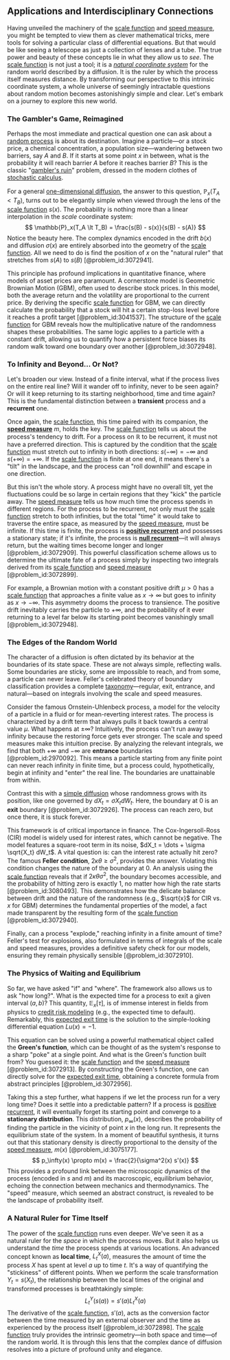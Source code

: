 ## Applications and Interdisciplinary Connections

Having unveiled the machinery of the [scale function](@article_id:200204) and [speed measure](@article_id:195936), you might be tempted to view them as clever mathematical tricks, mere tools for solving a particular class of differential equations. But that would be like seeing a telescope as just a collection of lenses and a tube. The true power and beauty of these concepts lie in what they allow us to *see*. The [scale function](@article_id:200204) is not just a tool; it is a *[natural coordinate system](@article_id:168453)* for the random world described by a diffusion. It is the ruler by which the process itself measures distance. By transforming our perspective to this intrinsic coordinate system, a whole universe of seemingly intractable questions about random motion becomes astonishingly simple and clear. Let's embark on a journey to explore this new world.

### The Gambler's Game, Reimagined

Perhaps the most immediate and practical question one can ask about a [random process](@article_id:269111) is about its destination. Imagine a particle—or a stock price, a chemical concentration, a population size—wandering between two barriers, say $A$ and $B$. If it starts at some point $x$ in between, what is the probability it will reach barrier $A$ before it reaches barrier $B$? This is the classic "[gambler's ruin](@article_id:261805)" problem, dressed in the modern clothes of [stochastic calculus](@article_id:143370).

For a general [one-dimensional diffusion](@article_id:180826), the answer to this question, $\mathbb{P}_x(T_A \lt T_B)$, turns out to be elegantly simple when viewed through the lens of the [scale function](@article_id:200204) $s(x)$. The probability is nothing more than a linear interpolation in the *scale* coordinate system:
$$
\mathbb{P}_x(T_A \lt T_B) = \frac{s(B) - s(x)}{s(B) - s(A)}
$$
Notice the beauty here. The complex dynamics encoded in the drift $b(x)$ and diffusion $\sigma(x)$ are entirely absorbed into the geometry of the [scale function](@article_id:200204). All we need to do is find the position of $x$ on the "natural ruler" that stretches from $s(A)$ to $s(B)$ [@problem_id:3072941].

This principle has profound implications in quantitative finance, where models of asset prices are paramount. A cornerstone model is Geometric Brownian Motion (GBM), often used to describe stock prices. In this model, both the average return and the volatility are proportional to the current price. By deriving the specific [scale function](@article_id:200204) for GBM, we can directly calculate the probability that a stock will hit a certain stop-loss level before it reaches a profit target [@problem_id:3041537]. The structure of the [scale function](@article_id:200204) for GBM reveals how the multiplicative nature of the randomness shapes these probabilities. The same logic applies to a particle with a constant drift, allowing us to quantify how a persistent force biases its random walk toward one boundary over another [@problem_id:3072948].

### To Infinity and Beyond... Or Not?

Let's broaden our view. Instead of a finite interval, what if the process lives on the entire real line? Will it wander off to infinity, never to be seen again? Or will it keep returning to its starting neighborhood, time and time again? This is the fundamental distinction between a **transient** process and a **recurrent** one.

Once again, the [scale function](@article_id:200204), this time paired with its companion, the **[speed measure](@article_id:195936)** $m$, holds the key. The [scale function](@article_id:200204) tells us about the process's tendency to drift. For a process on $\mathbb{R}$ to be recurrent, it must not have a preferred direction. This is captured by the condition that the [scale function](@article_id:200204) must stretch out to infinity in both directions: $s(-\infty) = -\infty$ and $s(+\infty) = +\infty$. If the [scale function](@article_id:200204) is finite at one end, it means there's a "tilt" in the landscape, and the process can "roll downhill" and escape in one direction.

But this isn't the whole story. A process might have no overall tilt, yet the fluctuations could be so large in certain regions that they "kick" the particle away. The [speed measure](@article_id:195936) tells us how much time the process spends in different regions. For the process to be recurrent, not only must the [scale function](@article_id:200204) stretch to both infinities, but the total "time" it would take to traverse the entire space, as measured by the [speed measure](@article_id:195936), must be infinite. If this time is finite, the process is **[positive recurrent](@article_id:194645)** and possesses a stationary state; if it's infinite, the process is **[null recurrent](@article_id:201339)**—it will always return, but the waiting times become longer and longer [@problem_id:3072909]. This powerful classification scheme allows us to determine the ultimate fate of a process simply by inspecting two integrals derived from its [scale function](@article_id:200204) and [speed measure](@article_id:195936) [@problem_id:3072899].

For example, a Brownian motion with a constant positive drift $\mu > 0$ has a [scale function](@article_id:200204) that approaches a finite value as $x \to \infty$ but goes to infinity as $x \to -\infty$. This asymmetry dooms the process to transience. The positive drift inevitably carries the particle to $+\infty$, and the probability of it ever returning to a level far below its starting point becomes vanishingly small [@problem_id:3072948].

### The Edges of the Random World

The character of a diffusion is often dictated by its behavior at the boundaries of its state space. These are not always simple, reflecting walls. Some boundaries are sticky, some are impossible to reach, and from some, a particle can never leave. Feller's celebrated theory of boundary classification provides a complete [taxonomy](@article_id:172490)—regular, exit, entrance, and natural—based on integrals involving the scale and speed measures.

Consider the famous Ornstein-Uhlenbeck process, a model for the velocity of a particle in a fluid or for mean-reverting interest rates. The process is characterized by a drift term that always pulls it back towards a central value $\mu$. What happens at $\pm \infty$? Intuitively, the process can't run away to infinity because the restoring force gets ever stronger. The scale and speed measures make this intuition precise. By analyzing the relevant integrals, we find that both $+\infty$ and $-\infty$ are **entrance** boundaries [@problem_id:2970092]. This means a particle starting from any finite point can never reach infinity in finite time, but a process could, hypothetically, begin at infinity and "enter" the real line. The boundaries are unattainable from within.

Contrast this with a [simple diffusion](@article_id:145221) whose randomness grows with its position, like one governed by $dX_t = \sigma X_t dW_t$. Here, the boundary at $0$ is an **exit** boundary [@problem_id:3072926]. The process can reach zero, but once there, it is stuck forever.

This framework is of critical importance in finance. The Cox-Ingersoll-Ross (CIR) model is widely used for interest rates, which cannot be negative. The model features a square-root term in its noise, $dX_t = \dots + \sigma \sqrt{X_t} dW_t$. A vital question is: can the interest rate actually hit zero? The famous **Feller condition**, $2\kappa\theta \ge \sigma^2$, provides the answer. Violating this condition changes the nature of the boundary at $0$. An analysis using the [scale function](@article_id:200204) reveals that if $2\kappa\theta  \sigma^2$, the boundary becomes accessible, and the probability of hitting zero is exactly 1, no matter how high the rate starts [@problem_id:3080493]. This demonstrates how the delicate balance between drift and the nature of the randomness (e.g., $\sqrt{x}$ for CIR vs. $x$ for GBM) determines the fundamental properties of the model, a fact made transparent by the resulting form of the [scale function](@article_id:200204) [@problem_id:3072940].

Finally, can a process "explode," reaching infinity in a finite amount of time? Feller's test for explosions, also formulated in terms of integrals of the scale and speed measures, provides a definitive safety check for our models, ensuring they remain physically sensible [@problem_id:3072910].

### The Physics of Waiting and Equilibrium

So far, we have asked "if" and "where". The framework also allows us to ask "how long?". What is the expected time for a process to exit a given interval $(a,b)$? This quantity, $\mathbb{E}_x[\tau]$, is of immense interest in fields from physics to [credit risk modeling](@article_id:143673) (e.g., the expected time to default). Remarkably, this [expected exit time](@article_id:637349) is the solution to the simple-looking differential equation $L u(x) = -1$.

This equation can be solved using a powerful mathematical object called the **Green's function**, which can be thought of as the system's response to a sharp "poke" at a single point. And what is the Green's function built from? You guessed it: the [scale function](@article_id:200204) and the [speed measure](@article_id:195936) [@problem_id:3072913]. By constructing the Green's function, one can directly solve for the [expected exit time](@article_id:637349), obtaining a concrete formula from abstract principles [@problem_id:3072956].

Taking this a step further, what happens if we let the process run for a very long time? Does it settle into a predictable pattern? If a process is [positive recurrent](@article_id:194645), it will eventually forget its starting point and converge to a **stationary distribution**. This distribution, $p_\infty(x)$, describes the probability of finding the particle in the vicinity of point $x$ in the long run. It represents the equilibrium state of the system. In a moment of beautiful synthesis, it turns out that this stationary density is directly proportional to the density of the [speed measure](@article_id:195936), $m(x)$ [@problem_id:3075177].
$$
p_\infty(x) \propto m(x) = \frac{2}{\sigma^2(x) s'(x)}
$$
This provides a profound link between the microscopic dynamics of the process (encoded in $s$ and $m$) and its macroscopic, equilibrium behavior, echoing the connection between mechanics and thermodynamics. The "speed" measure, which seemed an abstract construct, is revealed to be the landscape of probability itself.

### A Natural Ruler for Time Itself

The power of the [scale function](@article_id:200204) runs even deeper. We've seen it as a natural ruler for the *space* in which the process moves. But it also helps us understand the *time* the process spends at various locations. An advanced concept known as **local time**, $L_t^X(a)$, measures the amount of time the process $X$ has spent at level $a$ up to time $t$. It's a way of quantifying the "stickiness" of different points. When we perform the scale transformation $Y_t = s(X_t)$, the relationship between the local times of the original and transformed processes is breathtakingly simple:
$$
L_t^Y(s(a)) = s'(a) L_t^X(a)
$$
The derivative of the [scale function](@article_id:200204), $s'(a)$, acts as the conversion factor between the time measured by an external observer and the time as experienced by the process itself [@problem_id:3072898]. The [scale function](@article_id:200204) truly provides the intrinsic geometry—in both space and time—of the random world. It is through this lens that the complex dance of diffusion resolves into a picture of profound unity and elegance.